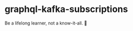# graphql-kafka-subscriptions


<!-- INSPIRATIONAL_QUOTE_START -->
Be a lifelong learner, not a know-it-all.
👻
<!-- INSPIRATIONAL_QUOTE_END -->
